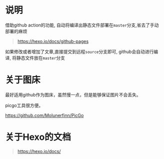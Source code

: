 # 说明

借助github action的功能, 自动将编译出静态文件部署在`master`分支,省去了手动部署的麻烦

> https://hexo.io/docs/github-pages


如果修改或者增加了文章,直接提交到远程`source`分支即可, github会自动进行编译, 将静态文件放在`master`分支


# 关于图床

最好适用github作为图床，虽然慢一点，但是能够保证图片不会丢失。

picgo工具很方便。

https://github.com/Molunerfinn/PicGo

# 关于Hexo的文档

> https://hexo.io/docs/